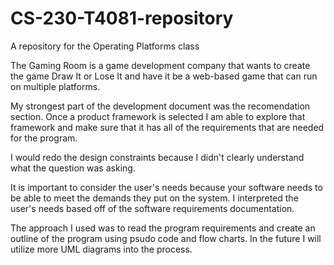 # CS-230-T4081-repository
A repository for the Operating Platforms class


The Gaming Room is a game development company that wants to create the game Draw It or Lose It and have it be a web-based game that can run on multiple platforms. 

My strongest part of the development document was the recomendation section. Once a product framework is selected I am able to explore that framework 
and make sure that it has all of the requirements that are needed for the program.

I would redo the design constraints because I didn't clearly understand what the question was asking.

It is important to consider the user's needs because your software needs to be able to meet the demands they put on the system. I interpreted the user's needs based off
of the software requirements documentation.

The approach I used was to read the program requirements and create an outline of the program using psudo code and flow charts. In the future I will utilize more UML diagrams into the process. 

